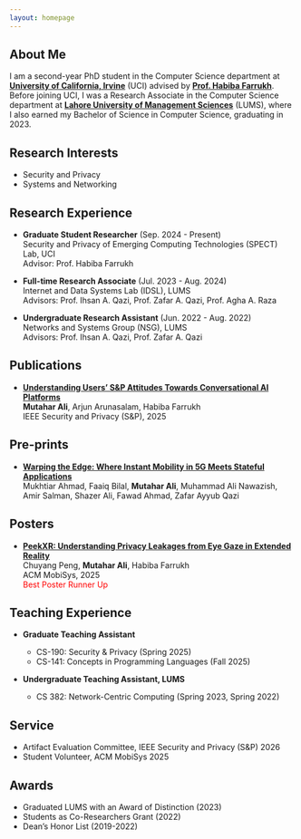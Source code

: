 ```yaml
---
layout: homepage
---
```


## About Me

I am a second-year PhD student in the Computer Science department at [**University of California, Irvine**](https://ics.uci.edu/) (UCI) advised by [**Prof. Habiba Farrukh**](https://habiba-farrukh.github.io/). Before joining UCI, I was a Research Associate in the Computer Science department at [**Lahore University of Management Sciences**](https://sbasse.lums.edu.pk/) (LUMS), where I also earned my Bachelor of Science in Computer Science, graduating in 2023.

## Research Interests

- Security and Privacy
- Systems and Networking

## Research Experience

- **Graduate Student Researcher** (Sep. 2024 - Present) \
    Security and Privacy of Emerging Computing Technologies (SPECT) Lab, UCI \
    Advisor: Prof. Habiba Farrukh

- **Full-time Research Associate** (Jul. 2023 - Aug. 2024) \
    Internet and Data Systems Lab (IDSL), LUMS \
    Advisors: Prof. Ihsan A. Qazi, Prof. Zafar A. Qazi, Prof. Agha A. Raza

- **Undergraduate Research Assistant** (Jun. 2022 - Aug. 2022) \
    Networks and Systems Group (NSG), LUMS \
    Advisors: Prof. Ihsan A. Qazi, Prof. Zafar A. Qazi

## Publications

- [**Understanding Users’ S&P Attitudes Towards Conversational AI Platforms**](https://mutahar789.github.io/assets/files/conv-ai-sp-user-perceptions.pdf) \
    **Mutahar Ali**, Arjun Arunasalam, Habiba Farrukh \
    IEEE Security and Privacy (S&P), 2025

## Pre-prints

- [**Warping the Edge: Where Instant Mobility in 5G Meets Stateful Applications**](https://arxiv.org/abs/2412.10927) \
    Mukhtiar Ahmad, Faaiq Bilal, **Mutahar Ali**, Muhammad Ali Nawazish, Amir Salman, Shazer Ali, Fawad Ahmad, Zafar Ayyub Qazi 

## Posters

- [**PeekXR: Understanding Privacy Leakages from Eye Gaze in Extended Reality**](https://mutahar789.github.io/assets/files/peekxr.pdf)\
    Chuyang Peng, **Mutahar Ali**, Habiba Farrukh \
    ACM MobiSys, 2025 \
    <span style="color: red;">Best Poster Runner Up</span>

## Teaching Experience

- **Graduate Teaching Assistant**
    - CS-190: Security & Privacy (Spring 2025)
    - CS-141: Concepts in Programming Languages (Fall 2025)

- **Undergraduate Teaching Assistant, LUMS**
    - CS 382: Network-Centric Computing (Spring 2023, Spring 2022)

## Service

- Artifact Evaluation Committee, IEEE Security and Privacy (S&P) 2026
- Student Volunteer, ACM MobiSys 2025

## Awards

- Graduated LUMS with an Award of Distinction (2023)
- Students as Co-Researchers Grant (2022)
- Dean’s Honor List (2019-2022)
